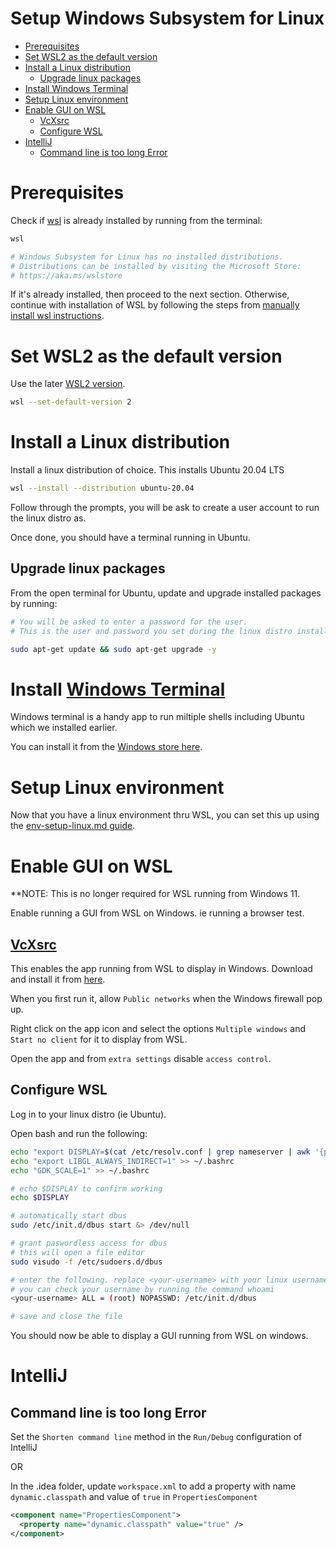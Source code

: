 <h1>Setup Windows Subsystem for Linux</h1>

- [Prerequisites](#prerequisites)
- [Set WSL2 as the default version](#set-wsl2-as-the-default-version)
- [Install a Linux distribution](#install-a-linux-distribution)
  - [Upgrade linux packages](#upgrade-linux-packages)
- [Install Windows Terminal](#install-windows-terminal)
- [Setup Linux environment](#setup-linux-environment)
- [Enable GUI on WSL](#enable-gui-on-wsl)
  - [VcXsrc](#vcxsrc)
  - [Configure WSL](#configure-wsl)
- [IntelliJ](#intellij)
  - [Command line is too long Error](#command-line-is-too-long-error)

# Prerequisites

Check if [wsl](https://docs.microsoft.com/en-us/windows/wsl/about) is already installed by running from the terminal:

```bash
wsl

# Windows Subsystem for Linux has no installed distributions.
# Distributions can be installed by visiting the Microsoft Store:
# https://aka.ms/wslstore
```

If it's already installed, then proceed to the next section. Otherwise, continue with installation of WSL by following the steps from [manually install wsl instructions](https://docs.microsoft.com/en-us/windows/wsl/install-manual).

# Set WSL2 as the default version

Use the later [WSL2 version](https://aka.ms/wsl2).

```bash
wsl --set-default-version 2
```

# Install a Linux distribution

Install a linux distribution of choice. This installs Ubuntu 20.04 LTS

```bash
wsl --install --distribution ubuntu-20.04
```

Follow through the prompts, you will be ask to create a user account to run the linux distro as.

Once done, you should have a terminal running in Ubuntu.

## Upgrade linux packages

From the open terminal for Ubuntu, update and upgrade installed packages by running:

```bash
# You will be asked to enter a password for the user.
# This is the user and password you set during the linux distro installation.

sudo apt-get update && sudo apt-get upgrade -y
```

# Install [Windows Terminal](https://docs.microsoft.com/en-us/windows/terminal/install)

Windows terminal is a handy app to run miltiple shells including Ubuntu which we installed earlier.

You can install it from the [Windows store here](https://www.microsoft.com/en-nz/p/windows-terminal/9n0dx20hk701?rtc=1).

# Setup Linux environment

Now that you have a linux environment thru WSL, you can set this up using the [env-setup-linux.md guide](https://github.com/noelsevilla/notes/blob/master/configs/env-setup-linux.md).

# Enable GUI on WSL

**NOTE: This is no longer required for WSL running from Windows 11.

Enable running a GUI from WSL on Windows. ie running a browser test.

## [VcXsrc](https://sourceforge.net/projects/vcxsrv/)

This enables the app running from WSL to display in Windows. Download and install it from [here](https://sourceforge.net/projects/vcxsrv/).

When you first run it, allow `Public networks` when the Windows firewall pop up.

Right click on the app icon and select the options `Multiple windows` and `Start no client` for it to display from WSL.

Open the app and from `extra settings` disable `access control`.

## Configure WSL

Log in to your linux distro (ie Ubuntu).

Open bash and run the following:

```bash
echo "export DISPLAY=$(cat /etc/resolv.conf | grep nameserver | awk '{print $2; exit;}'):0.0" >> ~/.bashrc
echo "export LIBGL_ALWAYS_INDIRECT=1" >> ~/.bashrc
echo "GDK_SCALE=1" >> ~/.bashrc

# echo $DISPLAY to confirm working
echo $DISPLAY

# automatically start dbus
sudo /etc/init.d/dbus start &> /dev/null

# grant paswordless access for dbus
# this will open a file editor
sudo visudo -f /etc/sudoers.d/dbus

# enter the following. replace <your-username> with your linux username
# you can check your username by running the command whoami
<your-username> ALL = (root) NOPASSWD: /etc/init.d/dbus

# save and close the file
```

You should now be able to display a GUI running from WSL on windows.

# IntelliJ

## Command line is too long Error

Set the `Shorten command line` method in the `Run/Debug` configuration of IntelliJ 

OR

In the .idea folder, update `workspace.xml` to add a property with name `dynamic.classpath` and value of `true` in `PropertiesComponent`

```xml
<component name="PropertiesComponent">
  <property name="dynamic.classpath" value="true" />
</component>
```
